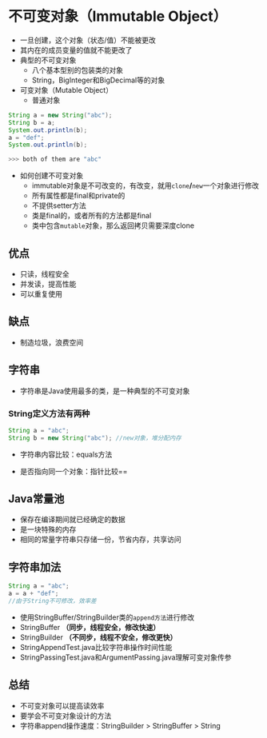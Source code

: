 # 不可变对象（Immutable Object）
- 一旦创建，这个对象（状态/值）不能被更改
- 其内在的成员变量的值就不能更改了
- 典型的不可变对象
	- 八个基本型别的包装类的对象
	- String，BigInteger和BigDecimal等的对象
- 可变对象（Mutable Object）
	- 普通对象
```java
String a = new String("abc");
String b = a;
System.out.println(b);
a = "def";
System.out.println(b);

>>> both of them are "abc"
```
- 如何创建不可变对象
	- immutable对象是不可改变的，有改变，就用`clone`**/**`new`一个对象进行修改
	- 所有属性都是final和private的
	- 不提供setter方法
	- 类是final的，或者所有的方法都是final
	- 类中包含`mutable`对象，那么返回拷贝需要深度clone

## 优点
- 只读，线程安全
- 并发读，提高性能
- 可以重复使用

## 缺点
- 制造垃圾，浪费空间


## 字符串
- 字符串是Java使用最多的类，是一种典型的不可变对象

### String定义方法有两种
```java
String a = "abc";
String b = new String("abc"); //new对象，堆分配内存
```
- 字符串内容比较：equals方法

- 是否指向同一个对象：指针比较==

## Java常量池
- 保存在编译期间就已经确定的数据
- 是一块特殊的内存
- 相同的常量字符串只存储一份，节省内存，共享访问

## 字符串加法
```java
String a = "abc";
a = a + "def";
//由于String不可修改，效率差
```
- 使用StringBuffer/StringBuilder类的`append方法`进行修改
- StringBuffer **（同步，线程安全，修改快速）**
- StringBuilder **（不同步，线程不安全，修改更快）**
- StringAppendTest.java比较字符串操作时间性能
- StringPassingTest.java和ArgumentPassing.java理解可变对象传参

## 总结
- 不可变对象可以提高读效率
- 要学会不可变对象设计的方法
- 字符串append操作速度：StringBuilder > StringBuffer > String































